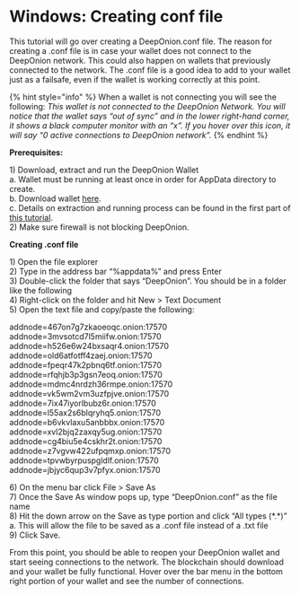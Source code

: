 # Windows: Creating conf file

This tutorial will go over creating a DeepOnion.conf file. The reason for creating a .conf file is in case your wallet does not connect to the DeepOnion network. This could also happen on wallets that previously connected to the network. The .conf file is a good idea to add to your wallet just as a failsafe, even if the wallet is working correctly at this point.

{% hint style="info" %}
When a wallet is not connecting you will see the following: _This wallet is not connected to the DeepOnion Network. You will notice that the wallet says “out of sync” and in the lower right-hand corner, it shows a black computer monitor with an “x”. If you hover over this icon, it will say “0 active connections to DeepOnion network”._
{% endhint %}

**Prerequisites:**  
  
1\) Download, extract and run the DeepOnion Wallet  
a. Wallet must be running at least once in order for AppData directory to create.  
b. Download wallet [here](https://deeponion.org/index.php#download).  
c. Details on extraction and running process can be found in the first part of [this tutorial](https://deeponion.org/community/threads/deeponion-wallet-installation-tutorial.19/).  
2\) Make sure firewall is not blocking DeepOnion.  
  
**Creating .conf file**  
  
1\) Open the file explorer  
2\) Type in the address bar “%appdata%” and press Enter  
3\) Double-click the folder that says “DeepOnion”. You should be in a folder like the following  
4\) Right-click on the folder and hit New &gt; Text Document  
5\) Open the text file and copy/paste the following:  
  
addnode=467on7g7zkaoeoqc.onion:17570  
addnode=3mvsotcd7l5miifw.onion:17570  
addnode=h526e6w24bxsaqr4.onion:17570  
addnode=old6atfotff4zaej.onion:17570  
addnode=fpeqr47k2pbnq6tf.onion:17570  
addnode=rfqhjb3p3gsn7eoq.onion:17570  
addnode=mdmc4nrdzh36rmpe.onion:17570  
addnode=vk5wm2vm3uzfpjve.onion:17570  
addnode=7ix47iyorlbubz6r.onion:17570  
addnode=l55ax2s6blqryhq5.onion:17570  
addnode=b6vkvlaxu5anbbbx.onion:17570  
addnode=xvl2bjq2zaxqy5ug.onion:17570  
addnode=cg4biu5e4cskhr2t.onion:17570  
addnode=z7vgvw422ufpqmxp.onion:17570  
addnode=tpvwbyrpuspgldlf.onion:17570  
addnode=jbjyc6qup3v7pfyx.onion:17570  
  
6\) On the menu bar click File &gt; Save As  
7\) Once the Save As window pops up, type “DeepOnion.conf” as the file name  
8\) Hit the down arrow on the Save as type portion and click “All types \(\*.\*\)”  
a. This will allow the file to be saved as a .conf file instead of a .txt file  
9\) Click Save.  
  
From this point, you should be able to reopen your DeepOnion wallet and start seeing connections to the network. The blockchain should download and your wallet be fully functional. Hover over the bar menu in the bottom right portion of your wallet and see the number of connections.

